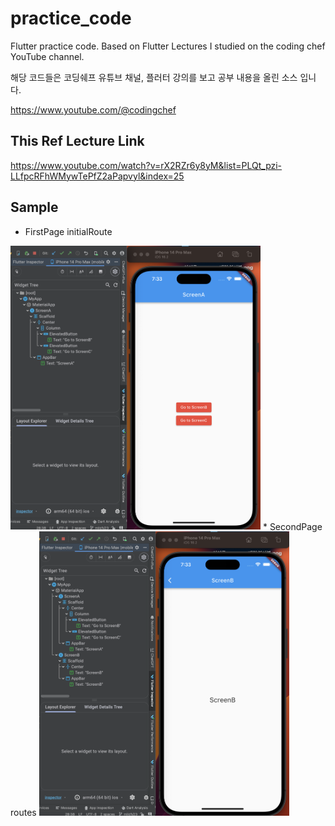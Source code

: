 # practice_code

Flutter practice code.
Based on Flutter Lectures I studied on the coding chef YouTube channel.

해당 코드들은 코딩쉐프 유튜브 채널, 플러터 강의를 보고 공부 내용을 올린 소스 입니다.

https://www.youtube.com/@codingchef

## This Ref Lecture Link
https://www.youtube.com/watch?v=rX2RZr6y8yM&list=PLQt_pzi-LLfpcRFhWMywTePfZ2aPapvyl&index=25

## Sample
* FirstPage initialRoute
<img src="./assets/sample1.png" width="400">
* SecondPage routes<String WidgetBuilder>
<img src="./assets/sample2.png" width="400">